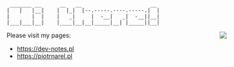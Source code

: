 
```
 _______ __      __   __                      __                      
|   |   |__|    |  |_|  |--.-----.----.-----.|  |                     
|       |  |    |   _|     |  -__|   _|  -__||__|                     
|___|___|__|    |____|__|__|_____|__| |_____||__|  
```

<img align="right" src="https://github-readme-stats.vercel.app/api?username=piotrnarel&show_icons=true&theme=dark&rank_icon=github" />

Please visit my pages:
- https://dev-notes.pl
- https://piotrnarel.pl
  
<!--

![Piotr Narel Stats](https://github-readme-stats.vercel.app/api?username=piotrnarel&show_icons=true&theme=dark&rank_icon=github)

-->
